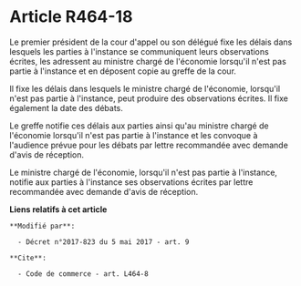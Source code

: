 # Article R464-18

Le premier président de la cour d'appel ou son délégué fixe les délais dans lesquels les parties à l'instance se communiquent
leurs observations écrites, les adressent au ministre chargé de l'économie lorsqu'il n'est pas partie à l'instance et en
déposent copie au greffe de la cour.

Il fixe les délais dans lesquels le ministre chargé de l'économie, lorsqu'il n'est pas partie à l'instance, peut produire des
observations écrites. Il fixe également la date des débats.

Le greffe notifie ces délais aux parties ainsi qu'au ministre chargé de l'économie lorsqu'il n'est pas partie à l'instance et
les convoque à l'audience prévue pour les débats par lettre recommandée avec demande d'avis de réception.

Le ministre chargé de l'économie, lorsqu'il n'est pas partie à l'instance, notifie aux parties à l'instance ses observations
écrites par lettre recommandée avec demande d'avis de réception.

**Liens relatifs à cet article**

	**Modifié par**:

	  - Décret n°2017-823 du 5 mai 2017 - art. 9

	**Cite**:

	  - Code de commerce - art. L464-8
